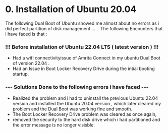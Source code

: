 # 0. Installation of Ubuntu 20.04
The following Dual Boot of Ubuntu showed me almost about no errors as i did perfect partition of disk management ......
The following Encounters that i have faced is that :

### !!! Before installation of Ubuntu 22.04 LTS ( latest version ) !!!
 * Had a wifi connectivityissue of Amrita Connect in my ubuntu Dual Boot of version 22.04 .
 * Had an Issue in Boot Locker Recovery Drive during the intial booting startup.
 
###  --- Solutions Done to the following errors i have faced ---
 * Realized the problem and i had to uninstall the previous Ubuntu 22.04 version and installed the Ubuntu 20.04 version , which later cleared my problem and the Dual Boot was working fine and smooth. 
 * The Boot Locker Recovery Drive problem was cleared as once again,
 *  removed the security to the hard disk drive which i had partitioned and the error message is no longer visisble. 

